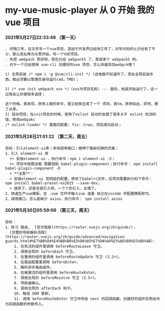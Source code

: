 # my-vue-music-player 从 0 开始 我的 vue 项目

#### 2021年5月27日22:33:49 （第一天）
    . 时隔三年，在次手写一个vue项目，混迹于开发界已经快三年了，对写代码的认识也有了不少，那么现在再次从零开始，写一个VUE项目。
    . 先把 webpack 弄好吧，现在已经 webpack5 了，那就来个 webpack5 吧。
    . 对于一个已经使用 vue-cli 创建好的vue 项目，怎么快速添加webpck哩？

    1) 全局安装 /* npm i -g @vue/cli-init */ (这电脑不知道咋了，现在全局安装东西，都必须要以管理员身份运行cmd，TMD)；

    2) /* vue init webpack xxx */（xxx为项目名称）--- 是的，他就开始运行了，这一过程会让你做很多选择；

    这个时候，我发现，原来上面的命令，是又给我生成了一个 项目，我tm，原来如此，好吧，删了从来。
    3) 启动项目，在init项目的时候，使用了eslint 启动时会报了很多关于 eslint 检测的错，修改webpakc
    /* eslint-loader */ 里面的配置: fix: true; 项目成功启动；

#### 2021年5月28日21:01:22 （第二天，周五）
    目标：引入element-ui库；本地调用接口；做两个路由切换的页面；
    1、引入 element-ui 库
      ++ 安装element-ui ，执行命令：npm i element-ui -S；
      ++ 项目中按需加载 需要借助 babel-plugin-component；执行命令： npm install babel-plugin-component -D
      + **注意**：
      > 安装element-ui 官网给的配置，修改了babelrc文件，后项目需要执行如下命令： npm install babel-preset-es2015 --save-dev;
      > 放弃了，还是全部引入吧，一个个的引入，太慢了。
    2、快速生产vue模板，在 .vue 文件中输入vue 或者 自己在vscode 中配置模板即可。
    3、调用接口，怎么能缺少 axios，执行命令： npm install axios

#### 2021年5月30日05:59:06 （第三天，周天）
    目标：
    1、练习 路由,  [官方链接](https://router.vuejs.org/zh/guide/)；
      [完整的导航解析流程](https://router.vuejs.org/zh/guide/advanced/navigation-guards.html#%E7%BB%84%E4%BB%B6%E5%86%85%E7%9A%84%E5%AE%88%E5%8D%AB):
        1. 在失活的组件里调用 beforeRouteLeave 守卫。
        2. 调用全局的 beforeEach 守卫。
        3. 在重用的组件里调用 beforeRouteUpdate 守卫 (2.2+)。
        4. 在路由配置里调用 beforeEnter。
        5. 解析异步路由组件。
        6. 在被激活的组件里调用 beforeRouteEnter。
        7. 调用全局的 beforeResolve 守卫 (2.5+)。
        8. 导航被确认。
        9. 调用全局的 afterEach 钩子。
        10. 触发 DOM 更新。
        11. 调用 beforeRouteEnter 守卫中传给 next 的回调函数，创建好的组件实例会作为回调函数的参数传入。
